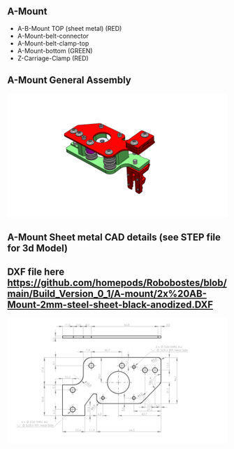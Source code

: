 ## A-Mount
  - A-B-Mount TOP (sheet metal) (RED)
  - A-Mount-belt-connector
  - A-Mount-belt-clamp-top
  - A-Mount-bottom (GREEN)
  - Z-Carriage-Clamp (RED)
  
## A-Mount General Assembly
![Robobostes](A-Mount.png)
## A-Mount Sheet metal CAD details (see STEP file for 3d Model)
## DXF file here https://github.com/homepods/Robobostes/blob/main/Build_Version_0_1/A-mount/2x%20AB-Mount-2mm-steel-sheet-black-anodized.DXF 
![Robobostes](A-Mount-top-CAD.png)
